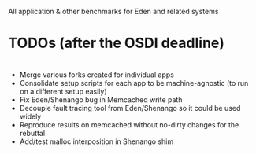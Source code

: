 All application & other benchmarks for Eden and related systems

#
# TODOs (after the OSDI deadline)
#

- Merge various forks created for individual apps
- Consolidate setup scripts for each app to be machine-agnostic (to run on a different setup easily)
- Fix Eden/Shenango bug in Memcached write path
- Decouple fault tracing tool from Eden/Shenango so it could be used widely
- Reproduce results on memcached without no-dirty changes for the rebuttal
- Add/test malloc interposition in Shenango shim
